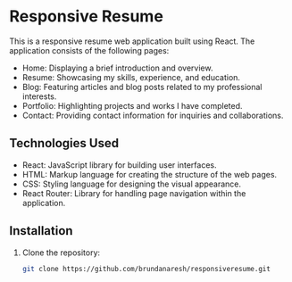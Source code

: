 
# Responsive Resume

This is a responsive resume web application built using React. The application consists of the following pages:

- Home: Displaying a brief introduction and overview.
- Resume: Showcasing my skills, experience, and education.
- Blog: Featuring articles and blog posts related to my professional interests.
- Portfolio: Highlighting projects and works I have completed.
- Contact: Providing contact information for inquiries and collaborations.

## Technologies Used

- React: JavaScript library for building user interfaces.
- HTML: Markup language for creating the structure of the web pages.
- CSS: Styling language for designing the visual appearance.
- React Router: Library for handling page navigation within the application.

## Installation

1. Clone the repository:

   ```bash
   git clone https://github.com/brundanaresh/responsiveresume.git
